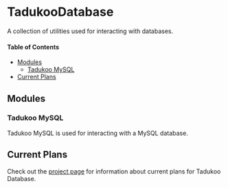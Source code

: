 # TadukooDatabase
A collection of utilities used for interacting with databases.

#### Table of Contents
* [Modules](#modules)
    * [Tadukoo MySQL](#tadukoo-mysql)
* [Current Plans](#current-plans)

## Modules
### Tadukoo MySQL
Tadukoo MySQL is used for interacting with a MySQL database.

## Current Plans
Check out the [project page](https://tadukooverse.github.io/projects/TadukooDatabase.html) for information about 
current plans for Tadukoo Database.